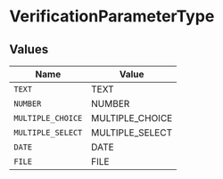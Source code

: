 # VerificationParameterType


## Values

| Name              | Value             |
| ----------------- | ----------------- |
| `TEXT`            | TEXT              |
| `NUMBER`          | NUMBER            |
| `MULTIPLE_CHOICE` | MULTIPLE_CHOICE   |
| `MULTIPLE_SELECT` | MULTIPLE_SELECT   |
| `DATE`            | DATE              |
| `FILE`            | FILE              |
